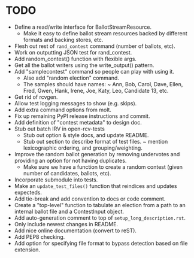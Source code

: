 TODO
====

* Define a read/write interface for BallotStreamResource.
  - Make it easy to define ballot stream resources backed by different
    formats and backing stores, etc.
* Flesh out rest of `rand_contest` command (number of ballots, etc).
* Work on outputting JSON test for rand_contest.
* Add random_contest() function with flexible args.
* Get all the ballot writers using the write_output() pattern.
* Add "samplecontest" command so people can play with using it.
  - Also add "random election" command.
  - The samples should have names:
    ~ Ann, Bob, Carol, Dave, Ellen, Fred, Gwen, Hank, Irene, Joe, Katy, Leo,
      Candidate 13, etc.
* Get rid of rcvgen.
* Allow test logging messages to show (e.g. skips).
* Add extra command options from molt.
* Fix up remaining PyPI release instructions and commit.
* Add definition of "contest metadata" to design doc.
* Stub out batch IRV in open-rcv-tests
  - Stub out option & style docs, and update README.
  - Stub out section to describe format of test files.
    ~ mention lexicographic ordering, and grouping/weighting.
* Improve the random ballot generation by removing undervotes and
  providing an option for not having duplicates.
  - Make sure we have a function to create a random contest (given
    number of candidates, ballots, etc).
* Incorporate submodule into tests.
* Make an `update_test_files()` function that reindices and updates expecteds.
* Add tie-break and add convention to docs or code comment.
* Create a "top-level" function to tabulate an election from a path to
  an internal ballot file and a ContestInput object.
* Add auto-generation comment to top of `setup_long_description.rst`.
* Only include newest changes in README.
* Add nice online documentation (convert to reST).
* Add PEP8 checking.
* Add option for specifying file format to bypass detection based on file extension.
